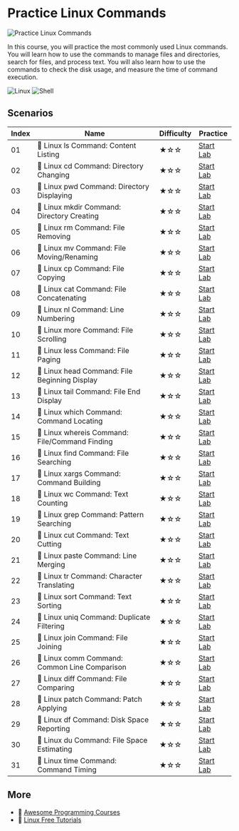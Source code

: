 # Practice Linux Commands

![Practice Linux Commands](https://cover-creator.labex.io/linux-basic-commands-practice-online.png)

In this course, you will practice the most commonly used Linux commands. You will learn how to use the commands to manage files and directories, search for files, and process text. You will also learn how to use the commands to check the disk usage, and measure the time of command execution.

![Linux](https://img.shields.io/badge/Linux-whitesmoke?style=for-the-badge&logo=linux)
![Shell](https://img.shields.io/badge/Shell-whitesmoke?style=for-the-badge&logo=shell)


## Scenarios

|   Index | Name                                          | Difficulty   | Practice                                                             |
|---------|-----------------------------------------------|--------------|----------------------------------------------------------------------|
|      01 | 📖 Linux ls Command: Content Listing           | ★☆☆          | <a target='_blank' href='https://labex.io/labs/219205'>Start Lab</a> |
|      02 | 📖 Linux cd Command: Directory Changing        | ★☆☆          | <a target='_blank' href='https://labex.io/labs/209733'>Start Lab</a> |
|      03 | 📖 Linux pwd Command: Directory Displaying     | ★☆☆          | <a target='_blank' href='https://labex.io/labs/209734'>Start Lab</a> |
|      04 | 📖 Linux mkdir Command: Directory Creating     | ★☆☆          | <a target='_blank' href='https://labex.io/labs/209739'>Start Lab</a> |
|      05 | 📖 Linux rm Command: File Removing             | ★☆☆          | <a target='_blank' href='https://labex.io/labs/209741'>Start Lab</a> |
|      06 | 📖 Linux mv Command: File Moving/Renaming      | ★☆☆          | <a target='_blank' href='https://labex.io/labs/209743'>Start Lab</a> |
|      07 | 📖 Linux cp Command: File Copying              | ★☆☆          | <a target='_blank' href='https://labex.io/labs/209744'>Start Lab</a> |
|      08 | 📖 Linux cat Command: File Concatenating       | ★☆☆          | <a target='_blank' href='https://labex.io/labs/210986'>Start Lab</a> |
|      09 | 📖 Linux nl Command: Line Numbering            | ★☆☆          | <a target='_blank' href='https://labex.io/labs/210988'>Start Lab</a> |
|      10 | 📖 Linux more Command: File Scrolling          | ★☆☆          | <a target='_blank' href='https://labex.io/labs/214299'>Start Lab</a> |
|      11 | 📖 Linux less Command: File Paging             | ★☆☆          | <a target='_blank' href='https://labex.io/labs/214301'>Start Lab</a> |
|      12 | 📖 Linux head Command: File Beginning Display  | ★☆☆          | <a target='_blank' href='https://labex.io/labs/214302'>Start Lab</a> |
|      13 | 📖 Linux tail Command: File End Display        | ★☆☆          | <a target='_blank' href='https://labex.io/labs/214303'>Start Lab</a> |
|      14 | 📖 Linux which Command: Command Locating       | ★☆☆          | <a target='_blank' href='https://labex.io/labs/215210'>Start Lab</a> |
|      15 | 📖 Linux whereis Command: File/Command Finding | ★☆☆          | <a target='_blank' href='https://labex.io/labs/215211'>Start Lab</a> |
|      16 | 📖 Linux find Command: File Searching          | ★☆☆          | <a target='_blank' href='https://labex.io/labs/219191'>Start Lab</a> |
|      17 | 📖 Linux xargs Command: Command Building       | ★☆☆          | <a target='_blank' href='https://labex.io/labs/219201'>Start Lab</a> |
|      18 | 📖 Linux wc Command: Text Counting             | ★☆☆          | <a target='_blank' href='https://labex.io/labs/219200'>Start Lab</a> |
|      19 | 📖 Linux grep Command: Pattern Searching       | ★☆☆          | <a target='_blank' href='https://labex.io/labs/219192'>Start Lab</a> |
|      20 | 📖 Linux cut Command: Text Cutting             | ★☆☆          | <a target='_blank' href='https://labex.io/labs/219187'>Start Lab</a> |
|      21 | 📖 Linux paste Command: Line Merging           | ★☆☆          | <a target='_blank' href='https://labex.io/labs/219194'>Start Lab</a> |
|      22 | 📖 Linux tr Command: Character Translating     | ★☆☆          | <a target='_blank' href='https://labex.io/labs/219198'>Start Lab</a> |
|      23 | 📖 Linux sort Command: Text Sorting            | ★☆☆          | <a target='_blank' href='https://labex.io/labs/219196'>Start Lab</a> |
|      24 | 📖 Linux uniq Command: Duplicate Filtering     | ★☆☆          | <a target='_blank' href='https://labex.io/labs/219199'>Start Lab</a> |
|      25 | 📖 Linux join Command: File Joining            | ★☆☆          | <a target='_blank' href='https://labex.io/labs/219193'>Start Lab</a> |
|      26 | 📖 Linux comm Command: Common Line Comparison  | ★☆☆          | <a target='_blank' href='https://labex.io/labs/219186'>Start Lab</a> |
|      27 | 📖 Linux diff Command: File Comparing          | ★☆☆          | <a target='_blank' href='https://labex.io/labs/219189'>Start Lab</a> |
|      28 | 📖 Linux patch Command: Patch Applying         | ★☆☆          | <a target='_blank' href='https://labex.io/labs/219195'>Start Lab</a> |
|      29 | 📖 Linux df Command: Disk Space Reporting      | ★☆☆          | <a target='_blank' href='https://labex.io/labs/219188'>Start Lab</a> |
|      30 | 📖 Linux du Command: File Space Estimating     | ★☆☆          | <a target='_blank' href='https://labex.io/labs/219190'>Start Lab</a> |
|      31 | 📖 Linux time Command: Command Timing          | ★☆☆          | <a target='_blank' href='https://labex.io/labs/219197'>Start Lab</a> |

## More

- 🔗 [Awesome Programming Courses](https://github.com/labex-labs/awesome-programming-courses)
- 🔗 [Linux Free Tutorials](https://github.com/labex-labs/linux-free-tutorials)

